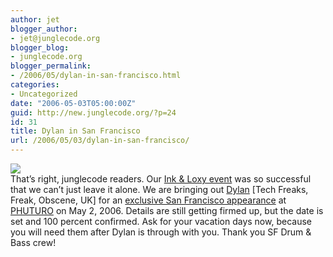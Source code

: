 ```yaml
---
author: jet
blogger_author:
- jet@junglecode.org
blogger_blog:
- junglecode.org
blogger_permalink:
- /2006/05/dylan-in-san-francisco.html
categories:
- Uncategorized
date: "2006-05-03T05:00:00Z"
guid: http://new.junglecode.org/?p=24
id: 31
title: Dylan in San Francisco
url: /2006/05/03/dylan-in-san-francisco/
---
```


[![](http://www.junglecode.com/images/blog/dylan_web_flyer_thumb.jpg)](http://www.junglecode.com/images/blog/dylan_web_flyer.jpg)  
That’s right, junglecode readers. Our [Ink & Loxy event](http://groundscore.net/board/viewtopic.php?t=19954) was so successful that we can’t just leave it alone. We are bringing out [Dylan](http://www.freak-recordings.com) \[Tech Freaks, Freak, Obscene, UK\] for an [exclusive San Francisco appearance](http://groundscore.net/board/viewtopic.php?t=20444) at [PHUTURO](http://www.phuturo.com) on May 2, 2006. Details are still getting firmed up, but the date is set and 100 percent confirmed. Ask for your vacation days now, because you will need them after Dylan is through with you. Thank you SF Drum & Bass crew!